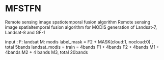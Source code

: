 # MFSTFN
Remote sensing image spatiotemporal fusion algorithm
Remote sensing image spatialtemporal fusion algorithm for MODIS generation of Landsat-7, Landsat-8 and GF-1


input :
F: landsat
M: modis
label_mask = F2 + MASK(cloud:1, nocloud:0) , total 5bands
landsat_modis = train = 4bands F1 + 4bands F2 + 4bands M1 + 4bands M2 + 4 bands M3, total 20bands
